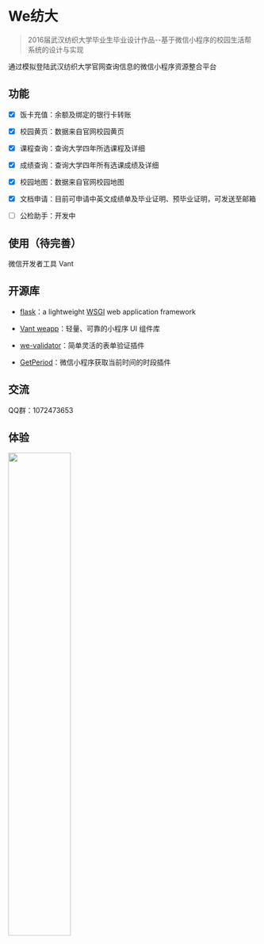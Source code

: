 # We纺大
> 2016届武汉纺织大学毕业生毕业设计作品--基于微信小程序的校园生活帮系统的设计与实现

通过模拟登陆武汉纺织大学官网查询信息的微信小程序资源整合平台




## 功能

- [x] 饭卡充值：余额及绑定的银行卡转账
- [x] 校园黄页：数据来自官网校园黄页
- [x] 课程查询：查询大学四年所选课程及详细
- [x] 成绩查询：查询大学四年所有选课成绩及详细
- [x] 校园地图：数据来自官网校园地图
- [x] 文档申请：目前可申请中英文成绩单及毕业证明、预毕业证明，可发送至邮箱
- [ ] 公检助手：开发中



## 使用（待完善）

微信开发者工具  Vant 



##  开源库

- [flask](https://github.com/pallets/flask)：a lightweight [WSGI](https://wsgi.readthedocs.io/) web application framework

- [Vant weapp](https://github.com/youzan/vant-weapp)：轻量、可靠的小程序 UI 组件库
- [we-validator](https://github.com/ChanceYu/we-validator)：简单灵活的表单验证插件
- [GetPeriod](https://github.com/DaiRenQiang/GetPeriod)：微信小程序获取当前时间的时段插件



## 交流

QQ群：1072473653



## 体验

<img src="https://picb.oss-cn-beijing.aliyuncs.com/img/%E6%89%AB%E7%A0%81_%E6%90%9C%E7%B4%A2%E8%81%94%E5%90%88%E4%BC%A0%E6%92%AD%E6%A0%B7%E5%BC%8F-%E7%99%BD%E8%89%B2%E7%89%88.png" width="50%">
